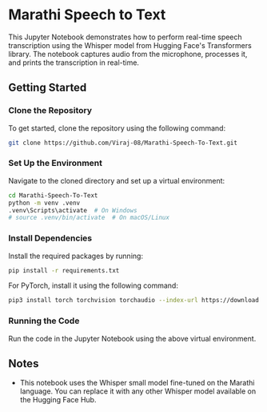 # Marathi Speech to Text

This Jupyter Notebook demonstrates how to perform real-time speech transcription using the Whisper model from Hugging Face's Transformers library. The notebook captures audio from the microphone, processes it, and prints the transcription in real-time.

## Getting Started

### Clone the Repository

To get started, clone the repository using the following command:

```bash
git clone https://github.com/Viraj-08/Marathi-Speech-To-Text.git
```

### Set Up the Environment

Navigate to the cloned directory and set up a virtual environment:

```bash
cd Marathi-Speech-To-Text
python -m venv .venv
.venv\Scripts\activate  # On Windows
# source .venv/bin/activate  # On macOS/Linux
```

### Install Dependencies

Install the required packages by running:

```bash
pip install -r requirements.txt
```

For PyTorch, install it using the following command:

```bash
pip3 install torch torchvision torchaudio --index-url https://download.pytorch.org/whl/cu118
```

### Running the Code

Run the code in the Jupyter Notebook using the above virtual environment.

## Notes

- This notebook uses the Whisper small model fine-tuned on the Marathi language. You can replace it with any other Whisper model available on the Hugging Face Hub. 